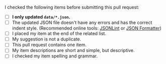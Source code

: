 I checked the following items before submitting this pull request:

- [ ] **I only updated `data/*.json`.**
- [ ] The updated JSON file doesn't have any errors and has the correct indent style. (Recommended online tools: [JSONLint](https://jsonlint.com) or [JSON Formatter](https://jsonformatter.curiousconcept.com))
- [ ] I placed my item at the end of the related list.
- [ ] My suggestion is not a duplicate.
- [ ] This pull request contains one item.
- [ ] My item descriptions are short and simple, but descriptive.
- [ ] I checked my item spelling and grammar.
